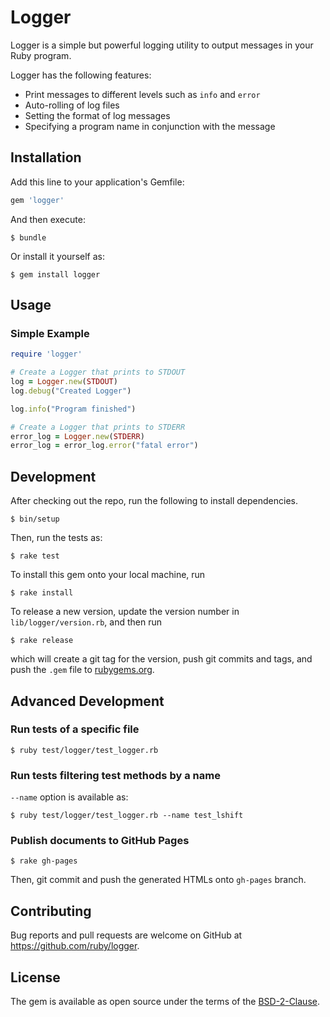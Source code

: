 # Logger

Logger is a simple but powerful logging utility to output messages in your Ruby program.

Logger has the following features:

 * Print messages to different levels such as `info` and `error`
 * Auto-rolling of log files
 * Setting the format of log messages
 * Specifying a program name in conjunction with the message

## Installation

Add this line to your application's Gemfile:

```ruby
gem 'logger'
```

And then execute:

    $ bundle

Or install it yourself as:

    $ gem install logger

## Usage

### Simple Example

```ruby
require 'logger'

# Create a Logger that prints to STDOUT
log = Logger.new(STDOUT)
log.debug("Created Logger")

log.info("Program finished")

# Create a Logger that prints to STDERR
error_log = Logger.new(STDERR)
error_log = error_log.error("fatal error")
```

## Development

After checking out the repo, run the following to install dependencies.

```
$ bin/setup
```

Then, run the tests as:

```
$ rake test
```

To install this gem onto your local machine, run

```
$ rake install
```

To release a new version, update the version number in `lib/logger/version.rb`, and then run

```
$ rake release
```

which will create a git tag for the version, push git commits and tags, and push the `.gem` file to [rubygems.org](https://rubygems.org).

## Advanced Development

### Run tests of a specific file

```
$ ruby test/logger/test_logger.rb
```

### Run tests filtering test methods by a name

`--name` option is available as:

```
$ ruby test/logger/test_logger.rb --name test_lshift
```

### Publish documents to GitHub Pages

```
$ rake gh-pages
```

Then, git commit and push the generated HTMLs onto `gh-pages` branch.

## Contributing

Bug reports and pull requests are welcome on GitHub at https://github.com/ruby/logger.

## License

The gem is available as open source under the terms of the [BSD-2-Clause](BSDL).
